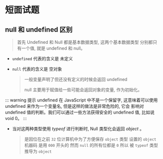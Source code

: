 # 短面试题

## null 和 undefined 区别

> 首先 Undefined 和 Null 都是基本数据类型, 这两个基本数据类型
> 分别都只有一个值, 就是 undefined 和 null。

- `undefined` 代表的含义是 <span class="cor-da">未定义</span>
- `null` 代表的含义是 <span class="cor-tip">空对象</span>

  > 一般变量声明了但还没有定义的时候会返回 undefined
  >
  > null 主要用于赋值给一些可能会返回对象的变量, 作为初始化。

::: warning 提示
undefined 在 JavaScript 中不是一个保留字, 这意味着可以使用
undefined 来作为一个变量名, 但是这样的做法是非常危险的, 它会
影响对 undefined 值的判断。我们可以通过一些方法获得安全的
undefined 值, 比如说 void 0。
:::

- 当对这两种类型使用 _typeof_ 进行判断时, Null 类型化会返回
  _object_ 。
  > 是因位在之前 `32` 位计算机中为了方便保存 `object` 类型 设置的 `object` 机器码
  > 是用 `000` 开头的
  > 然而 `null` 的所有位都是 `0` 所以 被 `typeof` 类型推导为 `object`
